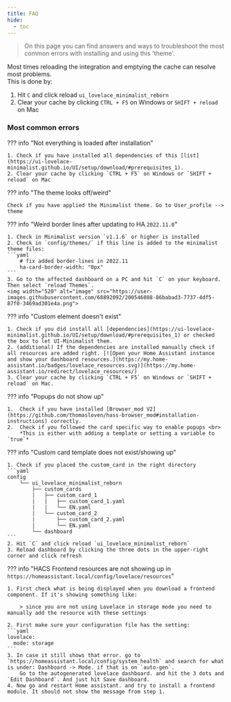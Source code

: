 ```yaml
---
title: FAQ
hide:
  - toc
---
```


<!-- markdownlint-disable MD046 -->
> On this page you can find answers and ways to troubleshoot the most common errors with installing and using this 'theme'.

Most times reloading the integration and emptying the cache can resolve most problems. <br>
This is done by:

1. Hit `C` and click reload `ui_lovelace_minimalist_reborn`
2. Clear your cache by clicking `CTRL + F5` on Windows or `SHIFT + reload` on Mac

### Most common errors

??? info "Not everything is loaded after installation"

    1. Check if you have installed all dependencies of this [list](https://ui-lovelace-minimalist.github.io/UI/setup/download/#prerequisites_1).
    2. Clear your cache by clicking `CTRL + F5` on Windows or `SHIFT + reload` on Mac

??? info "The theme looks off/weird"

    Check if you have applied the Minimalist theme. Go to User_profile --> theme

??? info "Weird border lines after updating to HA `2022.11.0`"

    1. Check in Minimalist version `v1.1.6` or higher is installed
    2. Check in `config/themes/` if this line is added to the minimalist theme files:
    ```yaml
        # fix added border-lines in 2022.11
        ha-card-border-width: "0px"
    ```
    3. Go to the affected dashboard on a PC and hit `C` on your keyboard. Then select `reload Themes`.
    <img width="520" alt="image" src="https://user-images.githubusercontent.com/68892092/200546088-86babad3-7737-4df5-87f0-3469ad301e4a.png">

??? info "Custom element doesn't exist"

    1. Check if you did install all [dependencies](https://ui-lovelace-minimalist.github.io/UI/setup/download/#prerequisites_1) or checked the box to let UI-Minimalist them.
    2. (additional) If the dependencies are installed manually check if all resources are added right. [![Open your Home Assistant instance and show your dashboard resources.](https://my.home-assistant.io/badges/lovelace_resources.svg)](https://my.home-assistant.io/redirect/lovelace_resources/)
    3. Clear your cache by clicking `CTRL + F5` on Windows or `SHIFT + reload` on Mac.

??? info "Popups do not show up"

    1.  Check if you have installed [Browser_mod V2](https://github.com/thomasloven/hass-browser_mod#installation-instructions) correctly.
    2.  Check if you followed the card specific way to enable popups <br>
        *This is either with adding a template or setting a variable to `true`*

??? info "Custom card template does not exist/showing up"

    1. Check if you placed the custom_card in the right directory
    ```yaml
    config
        └── ui_lovelace_minimalist_reborn
            ├── custom_cards
            |   ├── custom_card_1
            |   |   ├── custom_card_1.yaml
            |   |   └── EN.yaml
            |   └── custom_card_2
            |       ├── custom_card_2.yaml
            |       └── EN.yaml
            └── dashboard
    ```
    2. Hit `C` and click reload `ui_lovelace_minimalist_reborn`
    3. Reload dashboard by clicking the three dots in the upper-right corner and click refresh

??? info "HACS Frontend resources are not showing up in `https://homeassistant.local/config/lovelace/resources`"

    1. First check what is being displayed when you download a frontend component. If it's showing something like:

        > since you are not using Lovelace in storage mode you need to manually add the resource with these settings

    2. First make sure your configuration file has the setting:
    ```yaml
    lovelace:
      mode: storage
    ```
    3. In case it still shows that error. go to `https://homeassistant.local/config/system_health` and search for what is under: Dashboard -> Mode. if that is on `auto-gen`.
        Go to the autogenerated lovelace dashboard. and hit the 3 dots and `Edit Dashboard`. And just hit Save dashboard.
    4. Now go and restart Home assistant. and try to install a frontend module. It should not show the message from step 1.
